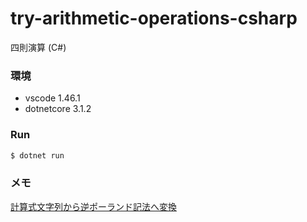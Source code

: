 # try-arithmetic-operations-csharp
四則演算 (C#)

### 環境
- vscode 1.46.1
- dotnetcore 3.1.2

### Run
```bash
$ dotnet run
```
### メモ
[計算式文字列から逆ポーランド記法へ変換](https://github.com/ymdevx3/try-arithmetic-operations-cshap/blob/master/memo.md)


